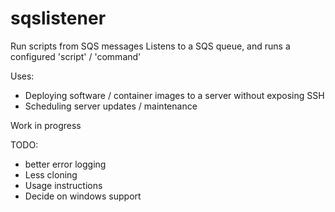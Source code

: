 # sqslistener

Run scripts from SQS messages
Listens to a SQS queue, and runs a configured 'script' / 'command'

Uses:
- Deploying software / container images to a server without exposing SSH
- Scheduling server updates / maintenance

Work in progress


TODO:
- better error logging
- Less cloning
- Usage instructions
- Decide on windows support
